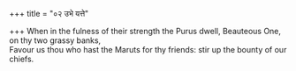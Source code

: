 +++
title = "०२ उभे यत्ते"

+++
When in the fulness of their strength the Purus dwell, Beauteous One, on thy two grassy banks,  
     Favour us thou who hast the Maruts for thy friends: stir up the bounty of our chiefs.